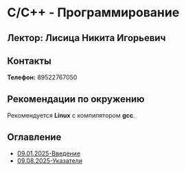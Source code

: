 # C/C++ - Программирование

## Лектор: Лисица Никита Игорьевич

## Контакты
**Телефон:** 89522767050

## Рекомендации по окружению
Рекомендуется **Linux** с компилятором **gcc**.

## Оглавление
- [09.01.2025-Введение](./09.01.2025-Введение.md)
- [09.08.2025-Указатели](./09.08.2025-Указатели.md)